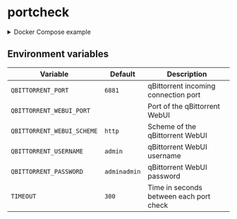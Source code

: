 # portcheck
<details>
  <summary>Docker Compose example</summary>

  ```yaml
  version: "3"

  services:
    gluetun:
      cap_add:
        - "NET_ADMIN"
      container_name: "gluetun"
      devices:
        - "/dev/net/tun:/dev/net/tun"
      environment:
        VPN_SERVICE_PROVIDER: "mullvad"
        VPN_TYPE: "wireguard"
        WIREGUARD_PRIVATE_KEY: "👀"
        WIREGUARD_ADDRESSES: "👀"
        SERVER_CITIES: "Amsterdam"
        OWNED_ONLY: "yes"
        FIREWALL_VPN_INPUT_PORTS: "6881"
      image: "qmcgaw/gluetun:latest"
      ports:
        # Gluetun
        - "8000:8000"
        # qBittorrent
        - "8080:8080"
      restart: "always"
      volumes:
        - "./gluetun:/gluetun"

    qbittorrent:
      container_name: "qbittorrent"
      depends_on:
        - "gluetun"
      environment:
        PUID: "1000"
        PGID: "1000"
        TZ: "Etc/UTC"
        WEBUI_PORT: "8080"
      image: "lscr.io/linuxserver/qbittorrent:latest"
      network_mode: "service:gluetun"
      restart: "always"
      volumes:
        - "./qbittorrent:/config"
        - "./torrents:/downloads"

    portcheck:
      container_name: "portcheck"
      depends_on:
        - "gluetun"
        - "qbittorrent"
      environment:
        QBITTORRENT_PORT: "6881"
        QBITTORRENT_WEBUI_PORT: "8080"
        QBITTORRENT_WEBUI_SCHEME: "http"
        QBITTORRENT_USERNAME: "admin"
        QBITTORRENT_PASSWORD: "adminadmin"
        TIMEOUT: "300"
      image: "eiqnepm/portcheck:latest"
      network_mode: "service:gluetun"
      restart: "always"
  ```
</details>

## Environment variables
|Variable|Default|Description|
|-|-|-|
|`QBITTORRENT_PORT`|`6881`|qBittorrent incoming connection port|
|`QBITTORRENT_WEBUI_PORT`||Port of the qBittorrent WebUI|
|`QBITTORRENT_WEBUI_SCHEME`|`http`|Scheme of the qBittorrent WebUI|
|`QBITTORRENT_USERNAME`|`admin`|qBittorrent WebUI username|
|`QBITTORRENT_PASSWORD`|`adminadmin`|qBittorrent WebUI password|
|`TIMEOUT`|`300`|Time in seconds between each port check|

